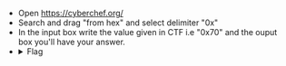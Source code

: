 - Open https://cyberchef.org/ 
- Search and drag "from hex" and select delimiter "0x"
- In the input box write the value given in CTF i.e "0x70" and the ouput box you'll have your answer.
- <details> 
  <summary>Flag</summary>
   P
  </details>
